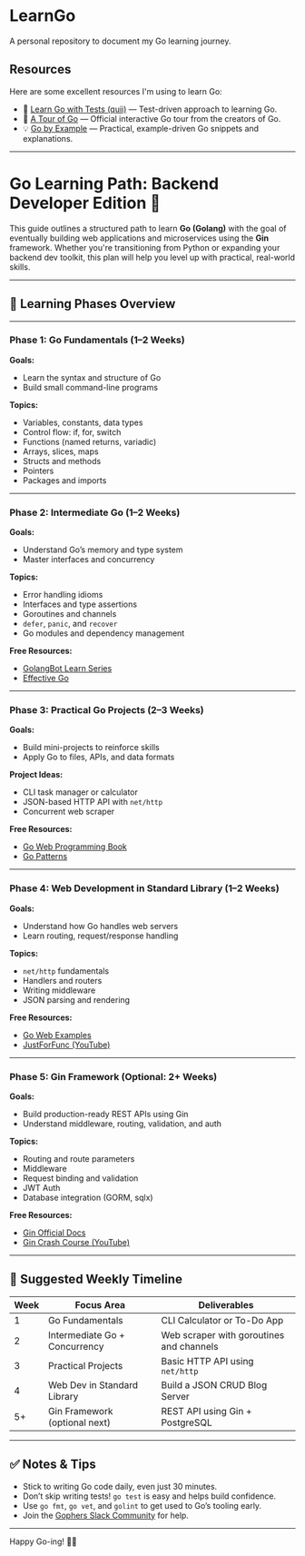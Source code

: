 # LearnGo

A personal repository to document my Go learning journey.

## Resources

Here are some excellent resources I'm using to learn Go:

- 📘 [Learn Go with Tests (quii)](https://quii.gitbook.io/learn-go-with-tests/go-fundamentals/hello-world) — Test-driven approach to learning Go.
- 🚀 [A Tour of Go](https://go.dev/tour/welcome/1) — Official interactive Go tour from the creators of Go.
- 💡 [Go by Example](https://gobyexample.com/values) — Practical, example-driven Go snippets and explanations.

---

# Go Learning Path: Backend Developer Edition 🐹

This guide outlines a structured path to learn **Go (Golang)** with the goal of eventually building web applications and microservices using the **Gin** framework. Whether you're transitioning from Python or expanding your backend dev toolkit, this plan will help you level up with practical, real-world skills.

---

## 📌 Learning Phases Overview

---

### **Phase 1: Go Fundamentals (1–2 Weeks)**

**Goals:**
- Learn the syntax and structure of Go
- Build small command-line programs

**Topics:**
- Variables, constants, data types
- Control flow: if, for, switch
- Functions (named returns, variadic)
- Arrays, slices, maps
- Structs and methods
- Pointers
- Packages and imports

---

### **Phase 2: Intermediate Go (1–2 Weeks)**

**Goals:**
- Understand Go’s memory and type system
- Master interfaces and concurrency

**Topics:**
- Error handling idioms
- Interfaces and type assertions
- Goroutines and channels
- `defer`, `panic`, and `recover`
- Go modules and dependency management

**Free Resources:**
- [GolangBot Learn Series](https://golangbot.com/learn-golang-series/)
- [Effective Go](https://golang.org/doc/effective_go.html)

---

### **Phase 3: Practical Go Projects (2–3 Weeks)**

**Goals:**
- Build mini-projects to reinforce skills
- Apply Go to files, APIs, and data formats

**Project Ideas:**
- CLI task manager or calculator
- JSON-based HTTP API with `net/http`
- Concurrent web scraper

**Free Resources:**
- [Go Web Programming Book](https://github.com/astaxie/build-web-application-with-golang)
- [Go Patterns](https://github.com/tmrts/go-patterns)

---

### **Phase 4: Web Development in Standard Library (1–2 Weeks)**

**Goals:**
- Understand how Go handles web servers
- Learn routing, request/response handling

**Topics:**
- `net/http` fundamentals
- Handlers and routers
- Writing middleware
- JSON parsing and rendering

**Free Resources:**
- [Go Web Examples](https://gowebexamples.com/)
- [JustForFunc (YouTube)](https://www.youtube.com/playlist?list=PL64wiCrrxh4Jisi7OcCJIUpguV_f5jGnZ)

---

### **Phase 5: Gin Framework (Optional: 2+ Weeks)**

**Goals:**
- Build production-ready REST APIs using Gin
- Understand middleware, routing, validation, and auth

**Topics:**
- Routing and route parameters
- Middleware
- Request binding and validation
- JWT Auth
- Database integration (GORM, sqlx)

**Free Resources:**
- [Gin Official Docs](https://gin-gonic.com/docs/)
- [Gin Crash Course (YouTube)](https://www.youtube.com/watch?v=HvplcTy4VHs)

---

## 📆 Suggested Weekly Timeline

| Week | Focus Area                     | Deliverables                                 |
|------|--------------------------------|----------------------------------------------|
| 1    | Go Fundamentals                | CLI Calculator or To-Do App                  |
| 2    | Intermediate Go + Concurrency | Web scraper with goroutines and channels     |
| 3    | Practical Projects             | Basic HTTP API using `net/http`              |
| 4    | Web Dev in Standard Library    | Build a JSON CRUD Blog Server                |
| 5+   | Gin Framework (optional next) | REST API using Gin + PostgreSQL              |

---

## ✅ Notes & Tips

- Stick to writing Go code daily, even just 30 minutes.
- Don’t skip writing tests! `go test` is easy and helps build confidence.
- Use `go fmt`, `go vet`, and `golint` to get used to Go’s tooling early.
- Join the [Gophers Slack Community](https://invite.slack.golangbridge.org/) for help.

---

Happy Go-ing! 🚀🐹
